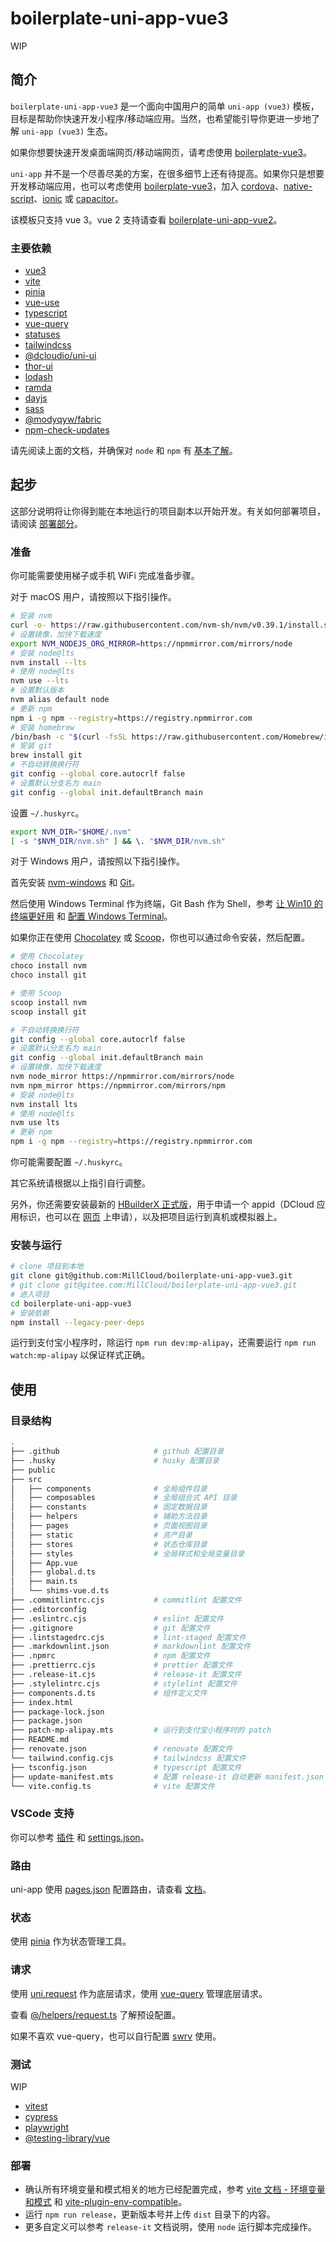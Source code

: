 # boilerplate-uni-app-vue3

WIP

## 简介

`boilerplate-uni-app-vue3` 是一个面向中国用户的简单 `uni-app (vue3)` 模板，目标是帮助你快速开发小程序/移动端应用。当然，也希望能引导你更进一步地了解 `uni-app (vue3)` 生态。

如果你想要快速开发桌面端网页/移动端网页，请考虑使用 [boilerplate-vue3](https://github.com/MillCloud/boilerplate-vue3)。

`uni-app` 并不是一个尽善尽美的方案，在很多细节上还有待提高。如果你只是想要开发移动端应用，也可以考虑使用 [boilerplate-vue3](https://github.com/MillCloud/boilerplate-vue3)，加入 [cordova](https://cordova.apache.org/)、[native-script](https://nativescript.org/)、[ionic](https://ionicframework.com/) 或 [capacitor](https://capacitorjs.com/)。

该模板只支持 vue 3。vue 2 支持请查看 [boilerplate-uni-app-vue2](https://github.com/MillCloud/boilerplate-uni-app-vue2)。

### 主要依赖

- [vue3](https://v3.cn.vuejs.org/)
- [vite](https://cn.vitejs.dev/)
- [pinia](https://pinia.esm.dev/)
- [vue-use](https://vueuse.org)
- [typescript](https://www.typescriptlang.org/zh/)
- [vue-query](https://vue-query.vercel.app/)
- [statuses](https://github.com/jshttp/statuses)
- [tailwindcss](https://tailwindcss.com/)
- [@dcloudio/uni-ui](https://github.com/dcloudio/uni-ui)
- [thor-ui](https://thorui.cn/)
- [lodash](https://lodash.com/)
- [ramda](https://ramdajs.com/)
- [dayjs](https://dayjs.gitee.io/zh-CN/)
- [sass](https://sass-lang.com/)
- [@modyqyw/fabric](https://github.com/ModyQyW/fabric)
- [npm-check-updates](https://github.com/raineorshine/npm-check-updates)

请先阅读上面的文档，并确保对 `node` 和 `npm` 有 [基本了解](http://nodejs.cn/learn)。

## 起步

这部分说明将让你得到能在本地运行的项目副本以开始开发。有关如何部署项目，请阅读 [部署部分](#部署)。

### 准备

你可能需要使用梯子或手机 WiFi 完成准备步骤。

对于 macOS 用户，请按照以下指引操作。

```sh
# 安装 nvm
curl -o- https://raw.githubusercontent.com/nvm-sh/nvm/v0.39.1/install.sh | bash
# 设置镜像，加快下载速度
export NVM_NODEJS_ORG_MIRROR=https://npmmirror.com/mirrors/node
# 安装 node@lts
nvm install --lts
# 使用 node@lts
nvm use --lts
# 设置默认版本
nvm alias default node
# 更新 npm
npm i -g npm --registry=https://registry.npmmirror.com
# 安装 homebrew
/bin/bash -c "$(curl -fsSL https://raw.githubusercontent.com/Homebrew/install/HEAD/install.sh)"
# 安装 git
brew install git
# 不自动转换换行符
git config --global core.autocrlf false
# 设置默认分支名为 main
git config --global init.defaultBranch main

```

设置 `~/.huskyrc`。

```sh
export NVM_DIR="$HOME/.nvm"
[ -s "$NVM_DIR/nvm.sh" ] && \. "$NVM_DIR/nvm.sh"

```

对于 Windows 用户，请按照以下指引操作。

首先安装 [nvm-windows](https://github.com/coreybutler/nvm-windows/releases/download/1.1.8/nvm-setup.zip) 和 [Git](https://git-scm.com/downloads)。

然后使用 Windows Terminal 作为终端，Git Bash 作为 Shell，参考 [让 Win10 的终端更好用](https://sspai.com/post/63814) 和 [配置 Windows Terminal](https://sspai.com/post/62167)。

如果你正在使用 [Chocolatey](https://chocolatey.org/) 或 [Scoop](https://scoop.sh/)，你也可以通过命令安装，然后配置。

```sh
# 使用 Chocolatey
choco install nvm
choco install git

# 使用 Scoop
scoop install nvm
scoop install git

# 不自动转换换行符
git config --global core.autocrlf false
# 设置默认分支名为 main
git config --global init.defaultBranch main
# 设置镜像，加快下载速度
nvm node_mirror https://npmmirror.com/mirrors/node
nvm npm_mirror https://npmmirror.com/mirrors/npm
# 安装 node@lts
nvm install lts
# 使用 node@lts
nvm use lts
# 更新 npm
npm i -g npm --registry=https://registry.npmmirror.com

```

你可能需要配置 `~/.huskyrc`。

其它系统请根据以上指引自行调整。

另外，你还需要安装最新的 [HBuilderX 正式版](https://www.dcloud.io/hbuilderx.html)，用于申请一个 appid（DCloud 应用标识，也可以在 [网页](https://dev.dcloud.net.cn/) 上申请），以及把项目运行到真机或模拟器上。

### 安装与运行

```sh
# clone 项目到本地
git clone git@github.com:MillCloud/boilerplate-uni-app-vue3.git
# git clone git@gitee.com:MillCloud/boilerplate-uni-app-vue3.git
# 进入项目
cd boilerplate-uni-app-vue3
# 安装依赖
npm install --legacy-peer-deps

```

运行到支付宝小程序时，除运行 `npm run dev:mp-alipay`，还需要运行 `npm run watch:mp-alipay` 以保证样式正确。

## 使用

### 目录结构

```sh
.
├── .github                     # github 配置目录
├── .husky                      # husky 配置目录
├── public
├── src
│   ├── components              # 全局组件目录
│   ├── composables             # 全局组合式 API 目录
│   ├── constants               # 固定数据目录
│   ├── helpers                 # 辅助方法目录
│   ├── pages                   # 页面视图目录
│   ├── static                  # 资产目录
│   ├── stores                  # 状态仓库目录
│   ├── styles                  # 全局样式和全局变量目录
│   ├── App.vue
│   ├── global.d.ts
│   ├── main.ts
│   └── shims-vue.d.ts
├── .commitlintrc.cjs           # commitlint 配置文件
├── .editorconfig
├── .eslintrc.cjs               # eslint 配置文件
├── .gitignore                  # git 配置文件
├── .lintstagedrc.cjs           # lint-staged 配置文件
├── .markdownlint.json          # markdownlint 配置文件
├── .npmrc                      # npm 配置文件
├── .prettierrc.cjs             # prettier 配置文件
├── .release-it.cjs             # release-it 配置文件
├── .stylelintrc.cjs            # stylelint 配置文件
├── components.d.ts             # 组件定义文件
├── index.html
├── package-lock.json
├── package.json
├── patch-mp-alipay.mts         # 运行到支付宝小程序时的 patch
├── README.md
├── renovate.json               # renovate 配置文件
└── tailwind.config.cjs         # tailwindcss 配置文件
├── tsconfig.json               # typescript 配置文件
├── update-manifest.mts         # 配置 release-it 自动更新 manifest.json 的文件
└── vite.config.ts              # vite 配置文件
```

### VSCode 支持

你可以参考 [插件](https://modyqyw.top/summarize/environment/#%E6%8F%92%E4%BB%B6) 和 [settings.json](https://modyqyw.top/summarize/environment/#settings-json)。

### 路由

uni-app 使用 [pages.json](./src/pages.json) 配置路由，请查看 [文档](https://uniapp.dcloud.io/collocation/pages)。

### 状态

使用 [pinia](https://pinia.vuejs.org/) 作为状态管理工具。

### 请求

使用 [uni.request](https://uniapp.dcloud.io/api/request/request.html) 作为底层请求，使用 [vue-query](https://vue-query.vercel.app/) 管理底层请求。

查看 [@/helpers/request.ts](./src/helpers/request.ts) 了解预设配置。

如果不喜欢 vue-query，也可以自行配置 [swrv](https://github.com/Kong/swrv) 使用。

### 测试

WIP

- [vitest](https://vitest.dev/)
- [cypress](https://www.cypress.io/)
- [playwright](https://playwright.dev/)
- [@testing-library/vue](https://testing-library.com/docs/vue-testing-library/intro/)

### 部署

- 确认所有环境变量和模式相关的地方已经配置完成，参考 [vite 文档 - 环境变量和模式](https://cn.vitejs.dev/guide/env-and-mode.html) 和 [vite-plugin-env-compatible](https://github.com/IndexXuan/vite-plugin-env-compatible)。
- 运行 `npm run release`，更新版本号并上传 `dist` 目录下的内容。
- 更多自定义可以参考 `release-it` 文档说明，使用 `node` 运行脚本完成操作。

